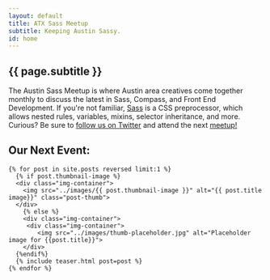 ```yaml
---
layout: default
title: ATX Sass Meetup
subtitle: Keeping Austin Sassy.
id: home
---
```

<section class="intro--home">
	<div class="logo-image--header"></div>
	<article>
		<h2>{{ page.subtitle }}</h2>
		<p class="intro--description">
			The Austin Sass Meetup is where Austin area creatives come together monthly to discuss the latest in Sass, Compass, and Front End Development. If you're not familiar, <a href="http://sass-lang.com">Sass</a> is a CSS preprocessor, which allows nested rules, variables, mixins, selector inheritance, and more. Curious? <span class="focus">Be sure to <a href="http://twitter.com/atxsass">follow us on Twitter</a> and attend the next <a href="http://www.meetup.com/ATXSass">meetup!</a></span>
		</p>
	</article>
</section>
<section class="next-event">
	<h2>Our Next Event: </h2>

	{% for post in site.posts reversed limit:1 %}
	  {% if post.thumbnail-image %}
	  <div class="img-container">
	  	<img src="../images/{{ post.thumbnail-image }}" alt="{{ post.title image}}" class="post-thumb">
	  </div>
	  	{% else %}
	  	<div class="img-container">
	  	 <div class="img-container">
	  		<img src="../images/thumb-placeholder.jpg" alt="Placeholder image for {{post.title}}">
	  	</div>
	  {%endif%}
	  {% include teaser.html post=post %}
	{% endfor %}
</section>
